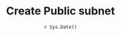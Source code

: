 ---
title : "Create Public subnet"
date :  "`r Sys.Date()`" 
weight : 2
chapter : false
pre : " <b> 2.2.2 </b> "
---